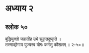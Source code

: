 # अध्याय २

## श्लोक ५०

बुद्धियुक्तो जहातीह उभे सुकृतदुष्कृते ।<br>तस्माद्योगाय युज्यस्व योगः कर्मसु कौशलम् ॥ २-५०॥<br><br>

